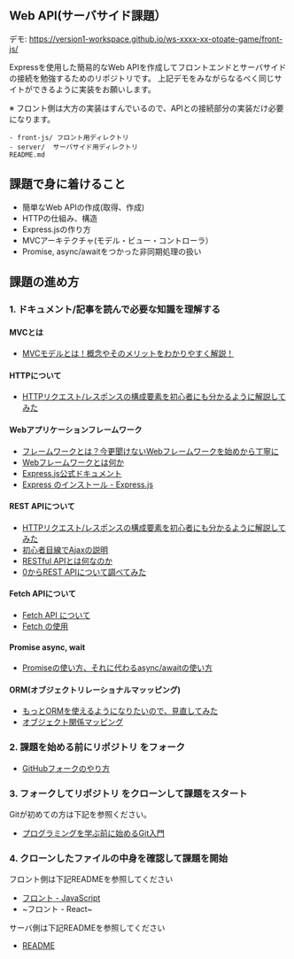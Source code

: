 ## Web API(サーバサイド課題）

デモ: https://version1-workspace.github.io/ws-xxxx-xx-otoate-game/front-js/

Expressを使用した簡易的なWeb APIを作成してフロントエンドとサーバサイドの接続を勉強するためのリポジトリです。
上記デモをみながらなるべく同じサイトができるように実装をお願いします。

※ フロント側は大方の実装はすんでいるので、APIとの接続部分の実装だけ必要になります。

```
- front-js/ フロント用ディレクトリ
- server/  サーバサイド用ディレクトリ
README.md
```

## 課題で身に着けること

- 簡単なWeb APIの作成(取得、作成)
- HTTPの仕組み、構造
- Express.jsの作り方
- MVCアーキテクチャ(モデル・ビュー・コントローラ）
- Promise, async/awaitをつかった非同期処理の扱い

## 課題の進め方

### 1. ドキュメント/記事を読んで必要な知識を理解する

#### MVCとは

- [MVCモデルとは！概念やそのメリットをわかりやすく解説！](https://www.geekly.co.jp/column/cat-technology/1911_040/)

#### HTTPについて

- [HTTPリクエスト/レスポンスの構成要素を初心者にも分かるように解説してみた](https://qiita.com/koheiyamaguchi0203/items/5777c4653a01ae4c7b06)

#### Webアプリケーションフレームワーク

- [フレームワークとは？今更聞けないWebフレームワークを始めから丁寧に](https://blog.codecamp.jp/web_framework)
- [Webフレームワークとは何か](https://postd.cc/what-is-a-web-framework/)
- [Express.js公式ドキュメント](https://expressjs.com/ja/)
- [Express のインストール - Express.js](https://expressjs.com/ja/starter/installing.html)

#### REST APIについて
- [HTTPリクエスト/レスポンスの構成要素を初心者にも分かるように解説してみた](https://qiita.com/koheiyamaguchi0203/items/5777c4653a01ae4c7b06)
- [初心者目線でAjaxの説明](https://qiita.com/hisamura333/items/e3ea6ae549eb09b7efb9)
- [RESTful APIとは何なのか](https://qiita.com/NagaokaKenichi/items/0647c30ef596cedf4bf2)
- [0からREST APIについて調べてみた](https://qiita.com/masato44gm/items/dffb8281536ad321fb08)

#### Fetch APIについて

- [Fetch API について](https://qiita.com/sotasato/items/31be24d6776f3232c0c0)
- [Fetch の使用](https://developer.mozilla.org/ja/docs/Web/API/Fetch_API/Using_Fetch)

#### Promise async, wait

- [Promiseの使い方、それに代わるasync/awaitの使い方](https://qiita.com/suin/items/97041d3e0691c12f4974)

#### ORM(オブジェクトリレーショナルマッッピング)

- [もっとORMを使えるようになりたいので、見直してみた](https://qiita.com/niisan-tokyo/items/156eb35c6eeaf07b9b65)
- [オブジェクト関係マッピング](https://qiita.com/yk-nakamura/items/acd071f16cda844579b9)

### 2. 課題を始める前にリポジトリ をフォーク

- [GitHubフォークのやり方](https://version-1workspace.gitbook.io/github/how-to-fork)

### 3. フォークしてリポジトリ をクローンして課題をスタート

Gitが初めての方は下記を参照ください。

- [プログラミングを学ぶ前に始めるGit入門](https://version-1workspace.gitbook.io/git/)

### 4. クローンしたファイルの中身を確認して課題を開始

フロント側は下記READMEを参照してください

- [フロント - JavaScript](./front-js/README.md)
- ~フロント - React~

サーバ側は下記READMEを参照してください

- [README](./server/README.md)
